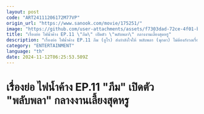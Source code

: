 ```yaml
---
layout: post
code: "ART24111206172M77VP"
origin_url: "https://www.sanook.com/movie/175251/"
image: "https://github.com/user-attachments/assets/f7303dad-72ce-4f01-b9a9-379b1e486c1e"
title: "เรื่องย่อ ไฟน้ำค้าง EP.11 \"ภีม\" เปิดตัว \"พลับพลา\" กลางงานเลี้ยงสุดหรู"
description: "เรื่องย่อ ไฟน้ำค้าง EP.11 ภีม (ยูโร) ส่งกำลังใจให้ พลับพลา (มุกดา) ไม่ต้องกังวลเรื่องการผ่าตัดของย่าและชวนพลับพลาเข้าร่วมงานเลี้ยงสุดหรู เพื่อต้องการเปิดตัวว่ากำลังจีบเธอ"
category: "ENTERTAINMENT"
language: "th"
date: 2024-11-12T06:25:53.509Z
---
```


# เรื่องย่อ ไฟน้ำค้าง EP.11 "ภีม" เปิดตัว "พลับพลา" กลางงานเลี้ยงสุดหรู